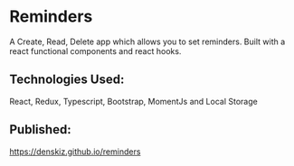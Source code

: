 # Reminders

A Create, Read, Delete app which allows you to set reminders. Built with a react functional components and react hooks.

## Technologies Used:

React, Redux, Typescript, Bootstrap, MomentJs and Local Storage

## Published:

https://denskiz.github.io/reminders
